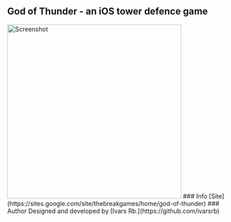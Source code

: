 ## God of Thunder - an iOS tower defence game
<img src="Screenshot.jpg" alt="Screenshot" width="400"/>  
### Info
[Site](https://sites.google.com/site/thebreakgames/home/god-of-thunder)
### Author
Designed and developed by [Ivars Rb.](https://github.com/ivarsrb)
